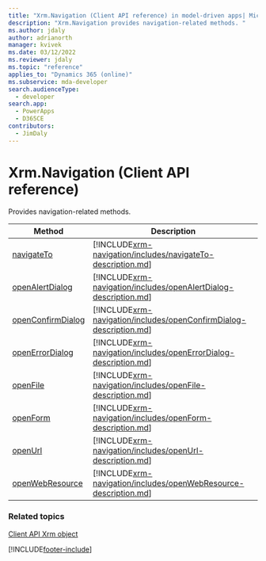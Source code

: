 ```yaml
---
title: "Xrm.Navigation (Client API reference) in model-driven apps| MicrosoftDocs"
description: "Xrm.Navigation provides navigation-related methods. "
ms.author: jdaly
author: adrianorth
manager: kvivek
ms.date: 03/12/2022
ms.reviewer: jdaly
ms.topic: "reference"
applies_to: "Dynamics 365 (online)"
ms.subservice: mda-developer
search.audienceType: 
  - developer
search.app: 
  - PowerApps
  - D365CE
contributors:
  - JimDaly
---
```

# Xrm.Navigation (Client API reference)



Provides navigation-related methods. 

|Method |Description |
|---|---|
|[navigateTo](xrm-navigation/navigateTo.md)|[!INCLUDE[xrm-navigation/includes/navigateTo-description.md](xrm-navigation/includes/navigateTo-description.md)]|
|[openAlertDialog](xrm-navigation/openAlertDialog.md)|[!INCLUDE[xrm-navigation/includes/openAlertDialog-description.md](xrm-navigation/includes/openAlertDialog-description.md)]|
|[openConfirmDialog](xrm-navigation/openConfirmDialog.md)|[!INCLUDE[xrm-navigation/includes/openConfirmDialog-description.md](xrm-navigation/includes/openConfirmDialog-description.md)]|
|[openErrorDialog](xrm-navigation/openErrorDialog.md)|[!INCLUDE[xrm-navigation/includes/openErrorDialog-description.md](xrm-navigation/includes/openErrorDialog-description.md)]|
|[openFile](xrm-navigation/openFile.md)|[!INCLUDE[xrm-navigation/includes/openFile-description.md](xrm-navigation/includes/openFile-description.md)]|
|[openForm](xrm-navigation/openForm.md)|[!INCLUDE[xrm-navigation/includes/openForm-description.md](xrm-navigation/includes/openForm-description.md)]|
|[openUrl](xrm-navigation/openUrl.md)|[!INCLUDE[xrm-navigation/includes/openUrl-description.md](xrm-navigation/includes/openUrl-description.md)]|
|[openWebResource](xrm-navigation/openWebResource.md)|[!INCLUDE[xrm-navigation/includes/openWebResource-description.md](xrm-navigation/includes/openWebResource-description.md)]|

### Related topics

[Client API Xrm object](../clientapi-xrm.md)





[!INCLUDE[footer-include](../../../../includes/footer-banner.md)]